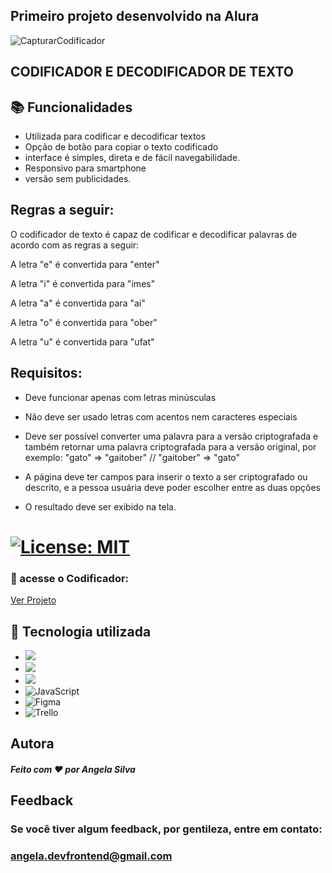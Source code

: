 ## Primeiro projeto desenvolvido na Alura 


![CapturarCodificador](https://user-images.githubusercontent.com/124155078/221072922-aef9645a-9661-4a78-a8dc-0dc37894660f.PNG)

## CODIFICADOR E DECODIFICADOR DE TEXTO
 
## 📚 Funcionalidades

- Utilizada para codificar e decodificar textos
- Opção de botão para copiar o texto codificado
- interface é simples, direta e de fácil navegabilidade.
- Responsivo para smartphone
- versão sem publicidades.

## Regras a seguir:

O codificador de texto é capaz de codificar e decodificar palavras de acordo com as regras a seguir:

A letra "e" é convertida para "enter"

A letra "i" é convertida para "imes"

A letra "a" é convertida para "ai"

A letra "o" é convertida para "ober"

A letra "u" é convertida para "ufat"

## Requisitos:

- Deve funcionar apenas com letras minúsculas

- Não deve ser usado letras com acentos nem caracteres especiais

- Deve ser possível converter uma palavra para a versão criptografada e também retornar uma palavra criptografada para a versão original, por exemplo: "gato" => "gaitober" // "gaitober" => "gato"

- A página deve ter campos para inserir o texto a ser criptografado ou descrito, e a pessoa usuária deve poder escolher entre as duas opções

- O resultado deve ser exibido na tela.

# [![License: MIT](https://img.shields.io/badge/License-MIT-greem.svg)](https://opensource.org/licenses/MIT)

### 🚀 acesse o Codificador:

[Ver Projeto](https://angela-rocha.github.io/Codificador/)


## 🔧 Tecnologia utilizada
* ![](https://img.shields.io/badge/Visual_Studio_Code-0078D4?style=for-the-badge&logo=visual%20studio%20code&logoColor=white)
* ![](https://img.shields.io/badge/HTML5-E34F26?style=for-the-badge&logo=html5&logoColor=white)
* ![](https://img.shields.io/badge/CSS3-1572B6?style=for-the-badge&logo=css3&logoColor=white)
* ![JavaScript](https://img.shields.io/badge/javascript-%23323330.svg?style=for-the-badge&logo=javascript&logoColor=%23F7DF1E)
* ![Figma](https://img.shields.io/badge/figma-%23F24E1E.svg?style=for-the-badge&logo=figma&logoColor=white)
* ![Trello](https://img.shields.io/badge/Trello-%23026AA7.svg?style=for-the-badge&logo=Trello&logoColor=white)
 

## Autora

##### Feito com ❤ por Angela Silva 

## Feedback

### Se você tiver algum feedback, por gentileza, entre em contato: 

### angela.devfrontend@gmail.com





